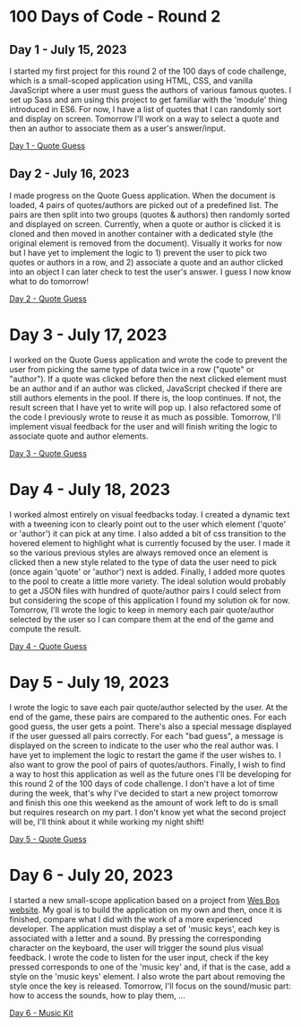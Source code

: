 # 100 Days of Code - Round 2

## Day 1 - July 15, 2023

I started my first project for this round 2 of the 100 days of code challenge, which is a small-scoped application using HTML, CSS, and vanilla JavaScript where a user must guess the authors of various famous quotes.
I set up Sass and am using this project to get familiar with the 'module' thing introduced in ES6. For now, I have a list of quotes that I can randomly sort and display on screen.
Tomorrow I'll work on a way to select a quote and then an author to associate them as a user's answer/input.

[Day 1 - Quote Guess](https://github.com/joanFaseDev/Round2/commit/0f9f43251345be1c808c6bd2750379f0c5c292e8)


## Day 2 - July 16, 2023

I made progress on the Quote Guess application. When the document is loaded, 4 pairs of quotes/authors are picked out of a predefined list. The pairs are then split into two groups (quotes & authors) then randomly sorted and displayed on screen.
Currently, when a quote or author is clicked it is cloned and then moved in another container with a dedicated style (the original element is removed from the document). Visually it works for now but I have yet to implement the logic to 1) prevent the user to pick two quotes or authors in a row, and 2) associate a quote and an author clicked into an object I can later check to test the user's answer.
I guess I now know what to do tomorrow!

[Day 2 - Quote Guess](https://github.com/joanFaseDev/Round2/commit/fe3ac8706c7c5d85623c52e34e6947aba9b2c675)


# Day 3 - July 17, 2023

I worked on the Quote Guess application and wrote the code to prevent the user from picking the same type of data twice in a row ("quote" or "author"). If a quote was clicked before then the next clicked element must be an author and if an author was clicked, JavaScript checked if there are still authors elements in the pool. If there is, the loop continues. If not, the result screen that I have yet to write will pop up.
I also refactored some of the code I previously wrote to reuse it as much as possible. Tomorrow, I'll implement visual feedback for the user and will finish writing the logic to associate quote and author elements.

[Day 3 - Quote Guess](https://github.com/joanFaseDev/Round2/commit/5fec1ca2377b1a36908503b888f72ff3a14add60)


# Day 4 - July 18, 2023

I worked almost entirely on visual feedbacks today. I created a dynamic text with a tweening icon to clearly point out to the user which element ('quote' or 'author') it can pick at any time. I also added a bit of css transition to the hovered element to highlight what is currently focused by the user. I made it so the various previous styles are always removed once an element is clicked then a new style related to the type of data the user need to pick (once again 'quote' or 'author') next is added.
Finally, I added more quotes to the pool to create a little more variety. The ideal solution would probably to get a JSON files with hundred of quote/author pairs I could select from but considering the scope of this application I found my solution ok for now. Tomorrow, I'll wrote the logic to keep in memory each pair quote/author selected by the user so I can compare them at the end of the game and compute the result.

[Day 4 - Quote Guess](https://github.com/joanFaseDev/Round2/commit/df49c5d5857a2cdb0b9d0512644c8be980a6d8c9)


# Day 5 - July 19, 2023

I wrote the logic to save each pair quote/author selected by the user. At the end of the game, these pairs are compared to the authentic ones. For each good guess, the user gets a point. There's also a special message displayed if the user guessed all pairs correctly. For each "bad guess", a message is displayed on the screen to indicate to the user who the real author was.
I have yet to implement the logic to restart the game if the user wishes to. I also want to grow the pool of pairs of quotes/authors. Finally, I wish to find a way to host this application as well as the future ones I'll be developing for this round 2 of the 100 days of code challenge. I don't have a lot of time during the week, that's why I've decided to start a new project tomorrow and finish this one this weekend as the amount of work left to do is small but requires research on my part.
I don't know yet what the second project will be, I'll think about it while working my night shift!

[Day 5 - Quote Guess](https://github.com/joanFaseDev/Round2/commit/a684280859e18c262d61a96e62ae0d1b24d546e5)


# Day 6 - July 20, 2023

I started a new small-scope application based on a project from [Wes Bos website](https://wesbos.com/). My goal is to build the application on my own and then, once it is finished, compare what I did with the work of a more experienced developer. 
The application must display a set of 'music keys', each key is associated with a letter and a sound. By pressing the corresponding character on the keyboard, the user will trigger the sound plus visual feedback.
I wrote the code to listen for the user input, check if the key pressed corresponds to one of the 'music key' and, if that is the case, add a style on the 'music keys' element. I also wrote the part about removing the style once the key is released.
Tomorrow, I'll focus on the sound/music part: how to access the sounds, how to play them, ...

[Day 6 - Music Kit]()